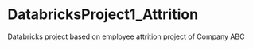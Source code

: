 # DatabricksProject1_Attrition
Databricks project based on employee attrition project of Company ABC 
